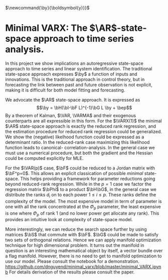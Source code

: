 $\newcommand{\by}{\boldsymbol{y}}}$
$\newcommand{\R}{\mathbb{R}}$ 
$\newcommand{\nmin}{n_{\min}}$
$\newcommand{\C}{\mathbb{C}}$ $\newcommand{\Z}{\mathbb{Z}}$
$\newcommand{\V}{\mathbb{V}}$
$\newcommand{\cX}{\mathcal{X}}$
$\newcommand{\cC}{\mathcal{C}}$
$\newcommand{\cG}{\mathcal{G}}$
$\newcommand{\cH}{\mathcal{H}}$
$\newcommand{\cGO}{\mathcal{GO}}$
$\newcommand{\cF}{\mathcal{F}}$
$\newcommand{\bpi}{\boldsymbol{\pi}}$
$\newcommand{\cK}{\mathcal{K}}$
$\newcommand{\cQ}{\mathcal{Q}}$
$\newcommand{\cR}{\mathcal{R}}$
$\newcommand{\cS}{\mathcal{S}}$
$\newcommand{\fll}{\mathfrak{l}}$
$\newcommand{\bF}{\boldsymbol{F}}$
$\newcommand{\bW}{\boldsymbol{W}}$
$\newcommand{\bQ}{\boldsymbol{Q}}$
$\newcommand{\bG}{\boldsymbol{G}}$
$\newcommand{\bS}{\boldsymbol{S}}$
$\newcommand{\bU}{\boldsymbol{U}}$
$\newcommand{\bx}{\boldsymbol{x}}$
$\newcommand{\by}{\boldsymbol{y}}$
$\newcommand{\bu}{\boldsymbol{u}}$
$\newcommand{\bv}{\boldsymbol{v}}$
$\newcommand{\bX}{\boldsymbol{X}}$
$\newcommand{\bI}{\boldsymbol{I}}$
$\newcommand{\bA}{\boldsymbol{A}}$
$\newcommand{\bB}{\boldsymbol{B}}$
$\newcommand{\bC}{\boldsymbol{C}}$
$\newcommand{\bO}{\boldsymbol{O}}$
$\newcommand{\bD}{\boldsymbol{D}}$
$\newcommand{\bJ}{\boldsymbol{J}}$
$\newcommand{\bK}{\boldsymbol{K}}$
$\newcommand{\bH}{\boldsymbol{H}}$
$\newcommand{\AR}{\text{AR}}$
$\newcommand{\Xlag}{\boldsymbol{X}_{\text{LAG}}}$
$\newcommand{\hX}{\hat{X}}$
$\newcommand{\bY}{\boldsymbol{Y}}$
$\newcommand{\bH}{\boldsymbol{H}}$
$\newcommand{\bhH}{\hat{\boldsymbol{H}}}$
$\newcommand{\bT}{\boldsymbol{T}}$
$\newcommand{\bq}{\boldsymbol{q}}$
$\newcommand{\bP}{\boldsymbol{P}}$
$\newcommand{\Gperp}{\boldsymbol{G}_{\perp}}$
$\newcommand{\bone}{\boldsymbol{1}}$
$\newcommand{\bZ}{\boldsymbol{Z}}$
$\newcommand{\bhX}{\hat{\boldsymbol{X}}}$
$\newcommand{\bhZ}{\hat{\boldsymbol{Z}}}$
$\newcommand{\bep}{\boldsymbol{\epsilon}}$
$\newcommand{\bsc}{\boldsymbol{c}}$
$\newcommand{\bhep}{\hat{\boldsymbol{\epsilon}}}$
$\newcommand{\hOmg}{\hat{\Omega}}$
$\newcommand{\btheta}{\boldsymbol{\theta}}$
$\newcommand{\blambda}{\boldsymbol{\lambda}}$
$\newcommand{\bPhi}{\boldsymbol{\Phi}}$
$\newcommand{\bpsi}{\boldsymbol{\psi}}$
$\newcommand{\baP}{\boldsymbol{\bar{P}}}$
$\newcommand{\baq}{\boldsymbol{\bar{q}}}$
$\newcommand{\bXtheta}{\boldsymbol{X}_{\theta}}$
$\newcommand{\bXthetaL}{\boldsymbol{X}_{\theta;}^L}$
$\newcommand{\bXLag}{\boldsymbol{X}_{\text{LAG}}}$
$\newcommand{\MA}{\text{MA}}$
$\newcommand{\VAR}{\text{VAR}}$
$\newcommand{\VARX}{\text{VARX}}$
$\newcommand{\VARMA}{\text{VARMA}}$
$\DeclareMathOperator{\diag}{diag}$
$\DeclareMathOperator{\Tr}{Tr}$
$\DeclareMathOperator{\Mat}{Mat}$


# Minimal VARX: The $\AR$-state-space approach to time series analysis.
In this project we show implications an autoregressive state-space approach to time series and linear system identification.
The traditional state-space approach expresses $\by$ a function of inputs and innovations. This is the traditional approach in control theory, but in forecasting the link between past and future observation is not explicit, making it is difficult for both model fitting and forecasting.

We advocate the $\AR$ state-space approach. It is expressed as
$$\by = \bH(\bI-\bF L)^{-1}\bG L \by + \bep$$
By a theorem of Kalman, $\VAR, \VARMA$ and their exogenous counterparts are all expressible in this form. For the $\VARX(1)$ the minimal $\AR$ state-space approach is exactly the reduced rank regression, and the estimation procedure for reduced rank regression could be generalized. We show the (negative) likelhood function could be expressed as a determinant ratio. In the reduced-rank case maximizing this likelihood function leads to canonical- correlation-analysis. In the general case we must use a numerical procedure, but both the gradient and the Hessian could be computed explicitly for MLE.

For the $\VAR(p)$ case, $\bF$ could be reduced to a Jordan matrix with $\bF^p=0$. This allows an explicit classication of possible $minimal$ state-space. This helps providing a framework for parameter reductions going beyond reduced-rank regression. While in the $p=1$ case we factor the regression matrix $\bPhi$ to a product $\bH\bG$, in the general case we distribute the ranks $d_i$ on to each power $1\leq i\leq p$. These ranks define the complexity of the model. The most expensive model in term of parameter is one with all the rank concentrated at the $\Phi_p$ parameter, the least expensive is one where $\Phi_p$ of rank $1$ (and no lower power get allocate any rank). This provides an intuitive look at complexity of state-space model.

More interestingly, we can reduce the search space further by using matrices $\bS$ that commute with $\bF$. $\bG$ could be made to satisfy two sets of orthogonal relations. Hence we can apply manifold optimization technique for high dimensional problem. It turns out the manifold in question is an interesting mathematical object by itself, a vector bundle over a flag manifold. However, there is no need to get to manifold optimization to use our model.
Please consult the notebook for a demonstration.
https://github.com/dnguyend/minimal_varx/blob/master/minimal_VARX.ipynb
For details derivation of the results please consult the paper.
